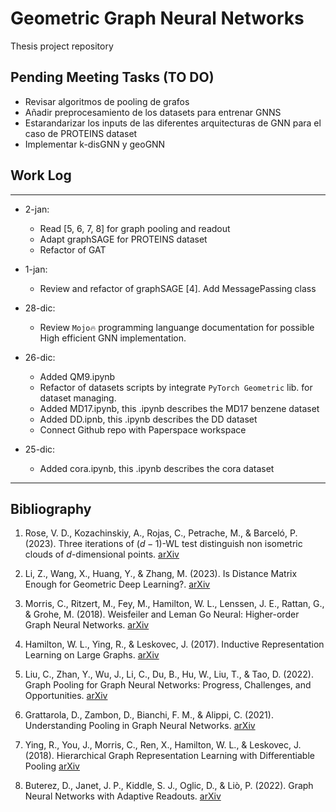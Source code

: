 # Geometric Graph Neural Networks

Thesis project repository

## Pending Meeting Tasks (TO DO)

- Revisar algoritmos de pooling de grafos
- Añadir preprocesamiento de los datasets para entrenar GNNS
- Estarandarizar los inputs de las diferentes arquitecturas de GNN para el caso de PROTEINS dataset
- Implementar k-disGNN y geoGNN

## Work Log
***
- 2-jan:
    - Read [5, 6, 7, 8] for graph pooling and readout
    - Adapt graphSAGE for PROTEINS dataset
    - Refactor of GAT

- 1-jan:
    - Review and refactor of graphSAGE [4]. Add MessagePassing class

- 28-dic:
    - Review `Mojo🔥` programming languange documentation for possible High efficient GNN implementation.
      
- 26-dic: 
    - Added QM9.ipynb
    - Refactor of datasets scripts by integrate `PyTorch Geometric` lib. for dataset managing.
    - Added MD17.ipynb, this .ipynb describes the MD17 benzene dataset
    - Added DD.ipnb, this .ipynb describes the DD dataset
    - Connect Github repo with Paperspace workspace

- 25-dic:
    - Added cora.ipynb, this .ipynb describes the cora dataset
***


## Bibliography

1. Rose, V. D., Kozachinskiy, A., Rojas, C., Petrache, M., & Barceló, P. (2023). Three iterations of $(d-1)$-WL test distinguish non isometric clouds of $d$-dimensional points. [arXiv](https://doi.org/10.48550/ARXIV.2303.12853)

2. Li, Z., Wang, X., Huang, Y., & Zhang, M. (2023). Is Distance Matrix Enough for Geometric Deep Learning?. [arXiv](https://doi.org/10.48550/ARXIV.2302.05743)

3. Morris, C., Ritzert, M., Fey, M., Hamilton, W. L., Lenssen, J. E., Rattan, G., & Grohe, M. (2018). Weisfeiler and Leman Go Neural: Higher-order Graph Neural Networks. [arXiv](https://doi.org/10.48550/ARXIV.1810.02244)

4. Hamilton, W. L., Ying, R., & Leskovec, J. (2017). Inductive Representation Learning on Large Graphs. [arXiv](https://doi.org/10.48550/ARXIV.1706.02216)

5. Liu, C., Zhan, Y., Wu, J., Li, C., Du, B., Hu, W., Liu, T., & Tao, D. (2022). Graph Pooling for Graph Neural Networks: Progress, Challenges, and Opportunities. [arXiv](https://doi.org/10.48550/ARXIV.2204.07321)

6. Grattarola, D., Zambon, D., Bianchi, F. M., & Alippi, C. (2021). Understanding Pooling in Graph Neural Networks. [arXiv](https://doi.org/10.48550/ARXIV.2110.05292)

7. Ying, R., You, J., Morris, C., Ren, X., Hamilton, W. L., & Leskovec, J. (2018). Hierarchical Graph Representation Learning with Differentiable Pooling [arXiv](https://doi.org/10.48550/ARXIV.1806.08804)

8.  Buterez, D., Janet, J. P., Kiddle, S. J., Oglic, D., & Liò, P. (2022). Graph Neural Networks with Adaptive Readouts. [arXiv](https://doi.org/10.48550/ARXIV.2211.04952)
